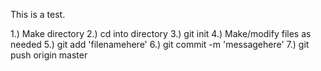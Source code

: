 This is a test.

1.) Make directory
2.) cd into directory
3.) git init
4.) Make/modify files as needed
5.) git add 'filenamehere'
6.) git commit -m 'messagehere'
7.) git push origin master
